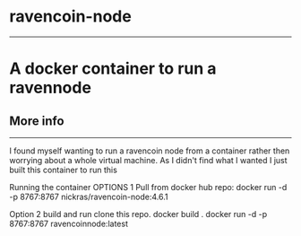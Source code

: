 # ravencoin-node
***


# A docker container to run a ravennode

## More info
***
I found myself wanting to run a ravencoin node from a container rather then worrying about a whole virtual machine.  As I didn't find what I wanted I just built this container to run this 

Running the container 
OPTIONS 1 Pull from docker hub repo: 
docker run -d -p 8767:8767 nickras/ravencoin-node:4.6.1

Option 2 build and run 
clone this repo. 
docker build . 
docker run -d -p 8767:8767 ravencoinnode:latest

###